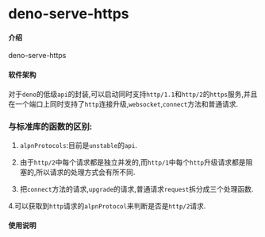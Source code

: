 # deno-serve-https

#### 介绍

deno-serve-https

#### 软件架构

对于`deno`的低级`api`的封装,可以启动同时支持`http/1.1`和`http/2`的`https`服务,并且在一个端口上同时支持了`http`连接升级,`websocket`,`connect`方法和普通请求.

### 与标准库的函数的区别:

1. `alpnProtocols`:目前是`unstable`的`api`.

2. 由于`http/2`中每个请求都是独立并发的,而`http/1`中每个`http`升级请求都是阻塞的,所以请求的处理方式会有所不同.

3. 把`connect`方法的请求,`upgrade`的请求,普通请求`request`拆分成三个处理函数.

4.可以获取到`http`请求的`alpnProtocol`来判断是否是`http/2`请求.

#### 使用说明
